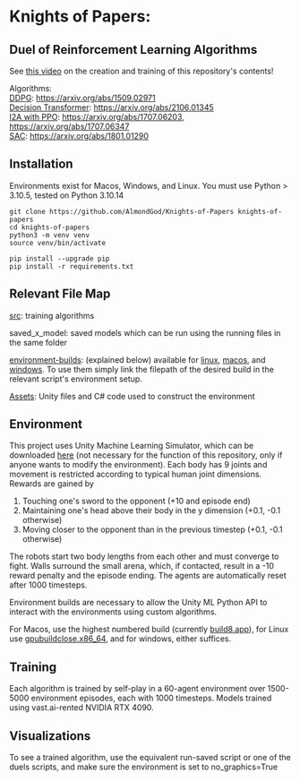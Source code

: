 # Knights of Papers: 
## Duel of Reinforcement Learning Algorithms

See [this video](https://youtu.be/kpDfXqX7h1U) on the creation and training of this repository's contents!

Algorithms: \
[DDPG](./src/DDPG/): https://arxiv.org/abs/1509.02971 \
[Decision Transformer](./src/Decision-Transformer/): https://arxiv.org/abs/2106.01345 \
[I2A with PPO](./src/I2A-PPO/): https://arxiv.org/abs/1707.06203, https://arxiv.org/abs/1707.06347 \
[SAC](./src/SAC/): https://arxiv.org/abs/1801.01290

## Installation

Environments exist for Macos, Windows, and Linux. 
You must use Python > 3.10.5, tested on Python 3.10.14

```
git clone https://github.com/AlmondGod/Knights-of-Papers knights-of-papers
cd knights-of-papers
python3 -m venv venv
source venv/bin/activate

pip install --upgrade pip
pip install -r requirements.txt
```

## Relevant File Map 
[src](src): training algorithms

saved_x_model: saved models which can be run using the running files in the same folder

[environment-builds](environment-builds): (explained below) available for [linux](environment-builds/linux/), [macos](environment-builds/macos), and [windows](environment-builds/windows/). To use them simply link the filepath of the desired build in the relevant script's environment setup. 

[Assets](Assets): Unity files and C# code used to construct the environment

## Environment
This project uses Unity Machine Learning Simulator, which can be downloaded [here](https://unity.com/download) (not necessary for the function of this repository, only if anyone wants to modify the environment). Each body has 9 joints and movement is restricted according to typical human joint dimensions. Rewards are gained by 
1. Touching one's sword to the opponent (+10 and episode end)
2. Maintaining one's head above their body in the y dimension (+0.1, -0.1 otherwise)
3. Moving closer to the opponent than in the previous timestep (+0.1, -0.1 otherwise)

The robots start two body lengths from each other and must converge to fight. Walls surround the small arena, which, if contacted, result in a -10 reward penalty and the episode ending. The agents are automatically reset after 1000 timesteps.

Environment builds are necessary to allow the Unity ML Python API to interact with the environments using custom algorithms. 

For Macos, use the highest numbered build (currently [build8.app](environment-builds/macos/build8.app)), for Linux use [gpubuildclose.x86_64](environment-builds/linux/gpubuildclose.x86_64), and for windows, either suffices.

## Training
Each algorithm is trained by self-play in a 60-agent environment over 1500-5000 environment episodes, each with 1000 timesteps. Models trained using vast.ai-rented NVIDIA RTX 4090.

## Visualizations
To see a trained algorithm, use the equivalent run-saved script or one of the duels scripts, and make sure the environment is set to no_graphics=True

